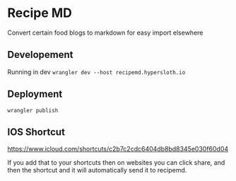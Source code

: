 # Recipe MD

Convert certain food blogs to markdown for easy import elsewhere

## Developement

Running in dev `wrangler dev --host recipemd.hypersloth.io`

## Deployment

`wrangler publish`

## IOS Shortcut

https://www.icloud.com/shortcuts/c2b7c2cdc6404db8bd8345e030f60d04

If you add that to your shortcuts then on websites you can click share, and then the shortcut and it will automatically send it to recipemd.
